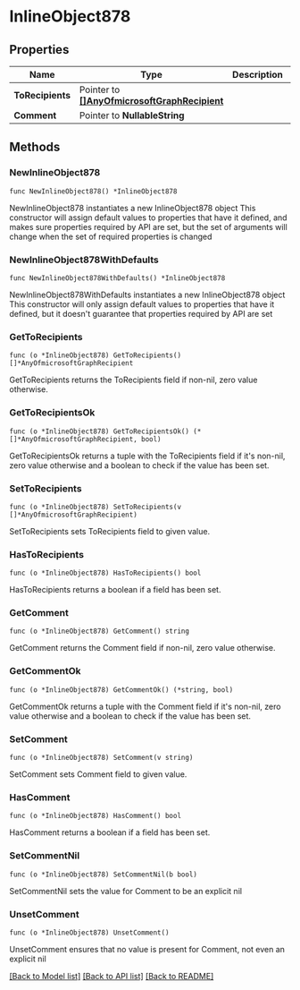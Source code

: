 # InlineObject878

## Properties

Name | Type | Description | Notes
------------ | ------------- | ------------- | -------------
**ToRecipients** | Pointer to [**[]AnyOfmicrosoftGraphRecipient**](AnyOfmicrosoftGraphRecipient.md) |  | [optional] 
**Comment** | Pointer to **NullableString** |  | [optional] 

## Methods

### NewInlineObject878

`func NewInlineObject878() *InlineObject878`

NewInlineObject878 instantiates a new InlineObject878 object
This constructor will assign default values to properties that have it defined,
and makes sure properties required by API are set, but the set of arguments
will change when the set of required properties is changed

### NewInlineObject878WithDefaults

`func NewInlineObject878WithDefaults() *InlineObject878`

NewInlineObject878WithDefaults instantiates a new InlineObject878 object
This constructor will only assign default values to properties that have it defined,
but it doesn't guarantee that properties required by API are set

### GetToRecipients

`func (o *InlineObject878) GetToRecipients() []*AnyOfmicrosoftGraphRecipient`

GetToRecipients returns the ToRecipients field if non-nil, zero value otherwise.

### GetToRecipientsOk

`func (o *InlineObject878) GetToRecipientsOk() (*[]*AnyOfmicrosoftGraphRecipient, bool)`

GetToRecipientsOk returns a tuple with the ToRecipients field if it's non-nil, zero value otherwise
and a boolean to check if the value has been set.

### SetToRecipients

`func (o *InlineObject878) SetToRecipients(v []*AnyOfmicrosoftGraphRecipient)`

SetToRecipients sets ToRecipients field to given value.

### HasToRecipients

`func (o *InlineObject878) HasToRecipients() bool`

HasToRecipients returns a boolean if a field has been set.

### GetComment

`func (o *InlineObject878) GetComment() string`

GetComment returns the Comment field if non-nil, zero value otherwise.

### GetCommentOk

`func (o *InlineObject878) GetCommentOk() (*string, bool)`

GetCommentOk returns a tuple with the Comment field if it's non-nil, zero value otherwise
and a boolean to check if the value has been set.

### SetComment

`func (o *InlineObject878) SetComment(v string)`

SetComment sets Comment field to given value.

### HasComment

`func (o *InlineObject878) HasComment() bool`

HasComment returns a boolean if a field has been set.

### SetCommentNil

`func (o *InlineObject878) SetCommentNil(b bool)`

 SetCommentNil sets the value for Comment to be an explicit nil

### UnsetComment
`func (o *InlineObject878) UnsetComment()`

UnsetComment ensures that no value is present for Comment, not even an explicit nil

[[Back to Model list]](../README.md#documentation-for-models) [[Back to API list]](../README.md#documentation-for-api-endpoints) [[Back to README]](../README.md)


